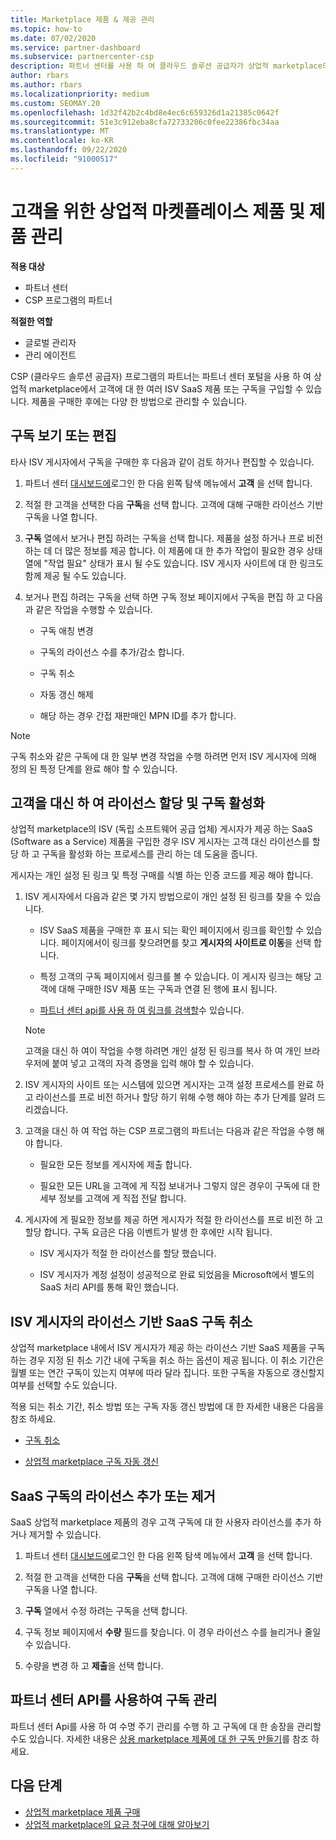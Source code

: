 ```yaml
---
title: Marketplace 제품 & 제공 관리
ms.topic: how-to
ms.date: 07/02/2020
ms.service: partner-dashboard
ms.subservice: partnercenter-csp
description: 파트너 센터를 사용 하 여 클라우드 솔루션 공급자가 상업적 marketplace의 고객을 위해 구매한 타사 ISV 제품을 관리 하는 방법을 알아봅니다.
author: rbars
ms.author: rbars
ms.localizationpriority: medium
ms.custom: SEOMAY.20
ms.openlocfilehash: 1d32f42b2c4bd8e4ec6c659326d1a21385c0642f
ms.sourcegitcommit: 51e3c912eba8cfa72733206c0fee22386fbc34aa
ms.translationtype: MT
ms.contentlocale: ko-KR
ms.lasthandoff: 09/22/2020
ms.locfileid: "91000517"
---
```

# <a name="manage-commercial-marketplace-products-and-offers-for-your-customers"></a>고객을 위한 상업적 마켓플레이스 제품 및 제품 관리

**적용 대상**

- 파트너 센터
- CSP 프로그램의 파트너

**적절한 역할**

- 글로벌 관리자
- 관리 에이전트

CSP (클라우드 솔루션 공급자) 프로그램의 파트너는 파트너 센터 포털을 사용 하 여 상업적 marketplace에서 고객에 대 한 여러 ISV SaaS 제품 또는 구독을 구입할 수 있습니다. 제품을 구매한 후에는 다양 한 방법으로 관리할 수 있습니다.

## <a name="view-or-edit-a-subscription"></a>구독 보기 또는 편집

타사 ISV 게시자에서 구독을 구매한 후 다음과 같이 검토 하거나 편집할 수 있습니다.

1. 파트너 센터 [대시보드에](https://partner.microsoft.com/dashboard)로그인 한 다음 왼쪽 탐색 메뉴에서 **고객** 을 선택 합니다.

2. 적절 한 고객을 선택한 다음 **구독**을 선택 합니다. 고객에 대해 구매한 라이선스 기반 구독을 나열 합니다.

3. **구독** 열에서 보거나 편집 하려는 구독을 선택 합니다. 제품을 설정 하거나 프로 비전 하는 데 더 많은 정보를 제공 합니다. 이 제품에 대 한 추가 작업이 필요한 경우 상태 열에 "작업 필요" 상태가 표시 될 수도 있습니다. ISV 게시자 사이트에 대 한 링크도 함께 제공 될 수도 있습니다.

4. 보거나 편집 하려는 구독을 선택 하면 구독 정보 페이지에서 구독을 편집 하 고 다음과 같은 작업을 수행할 수 있습니다.

    - 구독 애칭 변경

    - 구독의 라이선스 수를 추가/감소 합니다.

    - 구독 취소

    - 자동 갱신 해제

    - 해당 하는 경우 간접 재판매인 MPN ID를 추가 합니다.

> [!NOTE]
> 구독 취소와 같은 구독에 대 한 일부 변경 작업을 수행 하려면 먼저 ISV 게시자에 의해 정의 된 특정 단계를 완료 해야 할 수 있습니다.

## <a name="assign-licenses-and-activate-a-subscription-on-behalf-of-a-customer"></a>고객을 대신 하 여 라이선스 할당 및 구독 활성화

상업적 marketplace의 ISV (독립 소프트웨어 공급 업체) 게시자가 제공 하는 SaaS (Software as a Service) 제품을 구입한 경우 ISV 게시자는 고객 대신 라이선스를 할당 하 고 구독을 활성화 하는 프로세스를 관리 하는 데 도움을 줍니다.

게시자는 개인 설정 된 링크 및 특정 구매를 식별 하는 인증 코드를 제공 해야 합니다.

1. ISV 게시자에서 다음과 같은 몇 가지 방법으로이 개인 설정 된 링크를 찾을 수 있습니다.

   - ISV SaaS 제품을 구매한 후 표시 되는 확인 페이지에서 링크를 확인할 수 있습니다. 페이지에서이 링크를 찾으려면를 찾고 **게시자의 사이트로 이동**을 선택 합니다.

   - 특정 고객의 구독 페이지에서 링크를 볼 수 있습니다. 이 게시자 링크는 해당 고객에 대해 구매한 ISV 제품 또는 구독과 연결 된 행에 표시 됩니다.

   - [파트너 센터 api를 사용 하 여 링크를 검색할](/partner-center/develop/get-activation-link-by-order-line-item)수 있습니다.

   > [!NOTE]
   > 고객을 대신 하 여이 작업을 수행 하려면 개인 설정 된 링크를 복사 하 여 개인 브라우저에 붙여 넣고 고객의 자격 증명을 입력 해야 할 수 있습니다.

2. ISV 게시자의 사이트 또는 시스템에 있으면 게시자는 고객 설정 프로세스를 완료 하 고 라이선스를 프로 비전 하거나 할당 하기 위해 수행 해야 하는 추가 단계를 알려 드리겠습니다.

3. 고객을 대신 하 여 작업 하는 CSP 프로그램의 파트너는 다음과 같은 작업을 수행 해야 합니다.

    - 필요한 모든 정보를 게시자에 제출 합니다.

    - 필요한 모든 URL을 고객에 게 직접 보내거나 그렇지 않은 경우이 구독에 대 한 세부 정보를 고객에 게 직접 전달 합니다.

4. 게시자에 게 필요한 정보를 제공 하면 게시자가 적절 한 라이선스를 프로 비전 하 고 할당 합니다. 구독 요금은 다음 이벤트가 발생 한 후에만 시작 됩니다.

    - ISV 게시자가 적절 한 라이선스를 할당 했습니다.

    - ISV 게시자가 계정 설정이 성공적으로 완료 되었음을 Microsoft에서 별도의 SaaS 처리 API를 통해 확인 했습니다.

## <a name="cancel-a-license-based-saas-subscription-from-an-isv-publisher"></a>ISV 게시자의 라이선스 기반 SaaS 구독 취소

상업적 marketplace 내에서 ISV 게시자가 제공 하는 라이선스 기반 SaaS 제품을 구독 하는 경우 지정 된 취소 기간 내에 구독을 취소 하는 옵션이 제공 됩니다. 이 취소 기간은 월별 또는 연간 구독이 있는지 여부에 따라 달라 집니다. 또한 구독을 자동으로 갱신할지 여부를 선택할 수도 있습니다.

적용 되는 취소 기간, 취소 방법 또는 구독 자동 갱신 방법에 대 한 자세한 내용은 다음을 참조 하세요.

- [구독 취소](create-a-new-subscription.md#cancel-a-subscription)

- [상업적 marketplace 구독 자동 갱신](create-a-new-subscription.md#choose-whether-to-automatically-renew-a-commercial-marketplace-subscription)

## <a name="add-or-remove-licenses-for-a-saas-subscription"></a>SaaS 구독의 라이선스 추가 또는 제거

SaaS 상업적 marketplace 제품의 경우 고객 구독에 대 한 사용자 라이선스를 추가 하거나 제거할 수 있습니다.

1. 파트너 센터 [대시보드에](https://partner.microsoft.com/dashboard)로그인 한 다음 왼쪽 탐색 메뉴에서 **고객** 을 선택 합니다.

2. 적절 한 고객을 선택한 다음 **구독**을 선택 합니다. 고객에 대해 구매한 라이선스 기반 구독을 나열 합니다.

3. **구독** 열에서 수정 하려는 구독을 선택 합니다.

4. 구독 정보 페이지에서 **수량** 필드를 찾습니다. 이 경우 라이선스 수를 늘리거나 줄일 수 있습니다.

5. 수량을 변경 하 고 **제출**을 선택 합니다.

## <a name="manage-subscriptions-using-partner-center-apis"></a>파트너 센터 API를 사용하여 구독 관리

파트너 센터 Api를 사용 하 여 수명 주기 관리를 수행 하 고 구독에 대 한 송장을 관리할 수도 있습니다. 자세한 내용은 [상용 marketplace 제품에 대 한 구독 만들기](/partner-center/develop/create-subscription-azure-marketplace-products)를 참조 하세요.

## <a name="next-steps"></a>다음 단계

- [상업적 marketplace 제품 구매](csp-commercial-marketplace-purchase.md)
- [상업적 marketplace의 요금 청구에 대해 알아보기](csp-commercial-marketplace-billing.md)